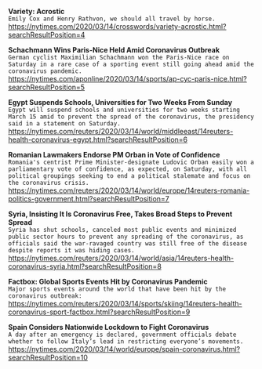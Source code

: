 **Variety: Acrostic**\
`Emily Cox and Henry Rathvon, we should all travel by horse.`\
https://nytimes.com/2020/03/14/crosswords/variety-acrostic.html?searchResultPosition=4

**Schachmann Wins Paris-Nice Held Amid Coronavirus Outbreak**\
`German cyclist Maximilian Schachmann won the Paris-Nice race on Saturday in a rare case of a sporting event still going ahead amid the coronavirus pandemic. `\
https://nytimes.com/aponline/2020/03/14/sports/ap-cyc-paris-nice.html?searchResultPosition=5

**Egypt Suspends Schools, Universities for Two Weeks From Sunday**\
`Egypt will suspend schools and universities for two weeks starting March 15 amid to prevent the spread of the coronavirus, the presidency said in a statement on Saturday.`\
https://nytimes.com/reuters/2020/03/14/world/middleeast/14reuters-health-coronavirus-egypt.html?searchResultPosition=6

**Romanian Lawmakers Endorse PM Orban in Vote of Confidence**\
`Romania's centrist Prime Minister-designate Ludovic Orban easily won a parliamentary vote of confidence, as expected, on Saturday, with all political groupings seeking to end a political stalemate and focus on the coronavirus crisis.`\
https://nytimes.com/reuters/2020/03/14/world/europe/14reuters-romania-politics-government.html?searchResultPosition=7

**Syria, Insisting It Is Coronavirus Free, Takes Broad Steps to Prevent Spread**\
`Syria has shut schools, canceled most public events and minimized public sector hours to prevent any spreading of the coronavirus, as officials said the war-ravaged country was still free of the disease despite reports it was hiding cases.`\
https://nytimes.com/reuters/2020/03/14/world/asia/14reuters-health-coronavirus-syria.html?searchResultPosition=8

**Factbox: Global Sports Events Hit by Coronavirus Pandemic**\
`Major sports events around the world that have been hit by the coronavirus outbreak:`\
https://nytimes.com/reuters/2020/03/14/sports/skiing/14reuters-health-coronavirus-sport-factbox.html?searchResultPosition=9

**Spain Considers Nationwide Lockdown to Fight Coronavirus**\
`A day after an emergency is declared, government officials debate whether to follow Italy’s lead in restricting everyone’s movements.`\
https://nytimes.com/2020/03/14/world/europe/spain-coronavirus.html?searchResultPosition=10

